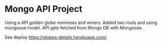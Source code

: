 # Mongo API Project
Using a API golden globe nominees and winers. Added two routs and using mongoose model. API gets fetched from Mongo DB with Mongoose.


See deploy https://globes-details.herokuapp.com/
